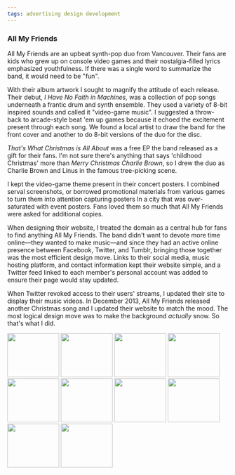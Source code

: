 ```yaml
---
tags: advertising design development
---
```


<article>
<section>
<h1>All My Friends</h1>
<p>All My Friends are an upbeat synth-pop duo from Vancouver. Their fans are kids who grew up on console video games and their nostalgia-filled lyrics emphasized youthfulness. If there was a single word to summarize the band, it would need to be "fun".</p>
<p>With their album artwork I sought to magnify the attitude of each release. Their debut, <em>I Have No Faith in Machines,</em> was a collection of pop songs underneath a frantic drum and synth ensemble. They used a variety of 8-bit inspired sounds and called it "video-game music". I suggested a throw-back to arcade-style beat 'em up games because it echoed the excitement present through each song. We found a local artist to draw the band for the front cover and another to do 8-bit versions of the duo for the disc.</p>
<p><em>That's What Christmas is All About</em> was a free EP the band released as a gift for their fans. I'm not sure there's anything that says 'childhood Christmas' more than <em>Merry Christmas Charlie Brown</em>, so I drew the duo as Charlie Brown and Linus in the famous tree-picking scene.</p>
<p>I kept the video-game theme present in their concert posters. I combined serval screenshots, or borrowed promotional materials from various games to turn them into attention capturing posters In a city that was over-saturated with event posters. Fans loved them so much that All My Friends were asked for additional copies.</p>
<p>When designing their website, I treated the domain as a central hub for fans to find anything All My Friends. The band didn't want to devote more time online&mdash;they wanted to make music&mdash;and since they had an active online presence between Facebook, Twitter, and Tumblr, bringing those together was the most efficient design move. Links to their social media, music hosting platform, and contact information kept their website simple, and a Twitter feed linked to each member's personal account was added to ensure their page would stay updated.</p>
<p>When Twitter revoked access to their users' streams, I updated their site to display their music videos. In December 2013, All My Friends released another Christmas song and I updated their website to match the mood. The most logical design move was to make the background <em>actually</em> snow. So that's what I did.</p>
</section>
<aside><div class="left">
<a href="{{ site.url }}/images/AMF2.jpg" class="fancybox" title="I Have No Faith in Machines EP" rel="AMF"><img src="{{ site.url }}/images/AMF2-thumb.jpg" width="118" height="100"></a>
<a href="{{ site.url }}/images/AMF3.jpg" class="fancybox" title="That's What Christmas is All About EP" rel="AMF"><img src="{{ site.url }}/images/AMF3-thumb.jpg" width="118" height="100"></a>
<a href="{{ site.url }}/images/AMF4.jpg" class="fancybox" title="Megan Fox Single" rel="AMF"><img src="{{ site.url }}/images/AMF4-thumb.jpg" width="118" height="100"></a>
<a href="{{ site.url }}/images/AMF10.jpg" class="fancybox" title="Very Christmas Song Single" rel="AMF"><img src="{{ site.url }}/images/AMF10-thumb.jpg" width="118" height="100"></a>
<a href="{{ site.url }}/images/AMF8.jpg" class="fancybox" title="All My Friends Concert Poster" rel="AMF"><img src="{{ site.url }}/images/AMF8-thumb.jpg" width="118" height="100"></a>
<a href="{{ site.url }}/images/AMF7.jpg" class="fancybox" title="All My Friends Concert Poster" rel="AMF"><img src="{{ site.url }}/images/AMF7-thumb.jpg" width="118" height="100"></a>
<a href="{{ site.url }}/images/AMF6.jpg" class="fancybox" title="All My Friends Concert Poster" rel="AMF"><img src="{{ site.url }}/images/AMF6-thumb.jpg" width="118" height="100"></a>
<a href="{{ site.url }}/images/AMF5.jpg" class="fancybox" title="All My Friends Concert Poster" rel="AMF"><img src="{{ site.url }}/images/AMF5-thumb.jpg" width="118" height="100"></a>
<a href="{{ site.url }}/images/AMF1.jpg" class="fancybox" title="allmyfriendsmusic.com" rel="AMF"><img src="{{ site.url }}/images/AMF1-thumb.jpg" width="118" height="100"></a>
<a href="{{ site.url }}/images/AMF9.jpg" class="fancybox" title="allmyfriends.ca Christmas-themed website" rel="AMF"><img src="{{ site.url }}/images/AMF9-thumb.jpg" width="118" height="100"></a>
</div></aside>
</article>
<div class="clear"></div>
